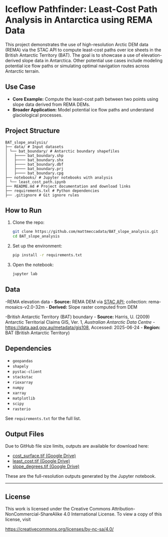 # Iceflow Pathfinder: Least-Cost Path Analysis in Antarctica using REMA Data

This project demonstrates the use of high-resolution Arctic DEM data (REMA) via the STAC API to compute least-cost paths over ice sheets in the British Antarctic Territory (BAT). The goal is to showcase a use of elevation-derived slope data in Antarctica. Other potential use cases include modeling potential ice flow paths or simulating optimal navigation routes across Antarctic terrain.

## Use Case

- **Core Example:** Compute the least-cost path between two points using slope data derived from REMA DEMs.
- **Broader Application:** Model potential ice flow paths and understand glaciological processes.

## Project Structure

```
BAT_slope_analysis/
├── data/ # Input datasets
│ └── bat_boundary/ # Antarctic boundary shapefiles
│   ├──── bat_boundary.shp
│   ├──── bat_boundary.shx
│   ├──── bat_boundary.dbf
│   ├──── bat_boundary.prj
│   ├──── bat_boundary.cpg
├── notebooks/ # Jupyter notebooks with analysis
│ └── least_cost_path.ipynb
├── README.md # Project documentation and download links
├── requirements.txt # Python dependencies
├── .gitignore # Git ignore rules
```


## How to Run

1. Clone the repo:
    ```bash
    git clone https://github.com/mattmeccadata/BAT_slope_analysis.git
    cd BAT_slope_analysis
    ```

2. Set up the environment:
    ```bash
    pip install -r requirements.txt
    ```

3. Open the notebook:
    ```bash
    jupyter lab
    ```

## Data

-REMA elevation data
    - **Source:** REMA DEM via [STAC API](https://stac.pgc.umn.edu/api/v1/); collection: rema-mosaics-v2.0-32m
    - **Derived:** Slope raster computed from DEM

-British Antarctic Territory (BAT) boundary
    - **Source:** Harris, U. (2009) Antarctic Territorial Claims GIS, Ver. 1,  <em>Australian Antarctic Data Centre</em> - <a href="https://data.aad.gov.au/metadata/gis108">https://data.aad.gov.au/metadata/gis108</a>, Accessed: 2025-06-24
    - **Region:** BAT (British Antarctic Territory)

## Dependencies

- `geopandas`
- `shapely`
- `pystac-client`
- `stackstac`
- `rioxarray`
- `numpy`
- `xarray`
- `matplotlib`
- `scipy`
- `rasterio`

See `requirements.txt` for the full list.


## Output Files

Due to GitHub file size limits, outputs are available for download here:

- [cost_surface.tif (Google Drive)](https://drive.google.com/file/d/1V6v0fwEf2Apf0pF5v7IjHKYJpjelhGXc/view?usp=sharing)
- [least_cost.tif (Google Drive)](https://drive.google.com/file/d/1slBZBhN0WjFCdfw55QMXIksgAN2uKFbZ/view?usp=sharing)
- [slope_degrees.tif (Google Drive)](https://drive.google.com/file/d/12iEkjBygWQ9b_pLJ-L6mzW4gi7HMLty3/view?usp=sharing)

These are the full-resolution outputs generated by the Jupyter notebook.

---

## License

This work is licensed under the Creative Commons Attribution-NonCommercial-ShareAlike 4.0 International License. To view a copy of this license, visit

https://creativecommons.org/licenses/by-nc-sa/4.0/
